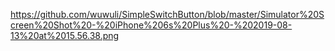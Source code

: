 https://github.com/wuwuli/SimpleSwitchButton/blob/master/Simulator%20Screen%20Shot%20-%20iPhone%206s%20Plus%20-%202019-08-13%20at%2015.56.38.png

